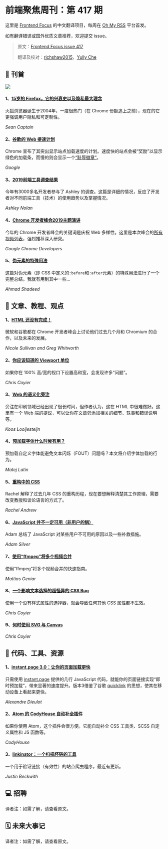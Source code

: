 # 前端聚焦周刊：第 417 期

这里是 [Frontend Focus](https://frontendfoc.us/latest) 的中文翻译项目，每周在 [Oh My RSS](https://ohmyrss.com/?fef) 平台首发。

如有翻译错误或国外优质文章推荐，欢迎提交 issue。

> 原文：[Frontend Focus issue 417](https://frontendfoc.us/issues/417)
> 
> 翻译及校对：[richshaw2015](https://github.com/richshaw2015)，[Yully Che](https://github.com/chechebecomestrong)

## 🚀 刊首

[![](https://res.cloudinary.com/cpress/image/upload/w_1280,e_sharpen:60/v1573642250/nzbpemozk2zuof1ajk6e.jpg)](https://frontendfoc.us/link/79816/rss)

#### 1、[15岁的 Firefox，它的兴衰史以及隐私最大理念](https://frontendfoc.us/link/79816/rss "www.fastcompany.com")

火狐浏览器诞生于2004年，一度很热门（在 Chrome 份额追上之前），现在的它更强调用户隐私和可定制性。

*Sean Captain*

#### 2、[谷歌的 Web 提速计划](https://frontendfoc.us/link/79817/rss "blog.chromium.org")

Chrome 宣布了其突出显示站点加载速度的计划。速度快的站点会被“奖励”以显示绿色的加载条，而慢的则会显示一个[“耻辱徽章”](https://frontendfoc.us/link/79818/rss)。

*Google*

#### 3、[2019前端工具调查结果](https://frontendfoc.us/link/79820/rss "ashleynolan.co.uk")

今年有3000多名开发者参与了 Ashley 的调查。这篇是详细的情况，反应了开发者对不同前端工具（技术）的使用趋势以及掌握情况。

*Ashley Nolan*

#### 4、[Chrome 开发者峰会2019主题演讲](https://frontendfoc.us/link/79821/rss "www.youtube.com")

今年的 Chrome 开发者峰会的关键词是庆祝 Web 多样性。这里是本次峰会的[所有视频列表](https://frontendfoc.us/link/79822/rss)，强烈推荐深入研究。

*Google Chrome Developers*

#### 5、[伪元素的特殊用法](https://frontendfoc.us/link/79823/rss "ishadeed.com")

这篇对伪元素（即 CSS 中定义的`:before`和`:after`元素）的特殊用法进行了一个完整总结。我就有用到其中一些…

*Ahmad Shadeed*

## 📙 文章、教程、观点


#### 1、[HTML 还没有完成！](https://frontendfoc.us/link/79826/rss "www.youtube.com")

微软和谷歌都在 Chrome 开发者峰会上讨论他们过去几个月和 Chromium 的合作，以及未来的发展。

*Nicole Sullivan and Greg Whitworth*

#### 2、[你应该知道的 Viewport 单位](https://frontendfoc.us/link/79827/rss "css tricks.com")

如果你在 100% 高/宽的视口下设置高和宽，会发现许多“问题”。

*Chris Coyier*

#### 3、[Web 的语义化旁注](https://frontendfoc.us/link/79851/rss "www.koosloijesteijn.net")

旁注在印刷领域已经出现了很长时间，但作者认为，这在 HTML 中很难做好。这里有一个 Web 端的[提议](https://frontendfoc.us/link/79852/rss)，可以让你在文章旁添加相关的细节、轶事和错误说明等。

*Koos Looijesteijn*

#### 4、[预加载字体什么时候有用？](https://frontendfoc.us/link/79829/rss "betterwebtype.com")

预加载自定义字体能避免文本闪烁（FOUT）问题吗？本文将介绍字体加载的行为。

*Matej Latin*

#### 5、[重构中的 CSS](https://frontendfoc.us/link/79830/rss "www.youtube.com")

Rachel 解释了过去几年 CSS 的重构历程，现在要想解释清楚其工作原理，需要改变教授和谈论语言的方式了。

*Rachel Andrew*

#### 6、[JavaScript 并不一定可用（非用户的锅）](https://frontendfoc.us/link/79831/rss "adamsilver.io")

Adam 总结了 JavaScript 对某些用户不可用的原因以及一些补救措施。

*Adam Silver*

#### 7、[使用“ffmpeg”将多个视频合并](https://frontendfoc.us/link/79832/rss "ma.ttias.be")

使用“ffmpeg”将多个视频合并的快速指南。

*Mattias Geniar*

#### 8、[一个影响文本选择的超怪异的 CSS Bug](https://frontendfoc.us/link/79834/rss "css-tricks.com")

使用一个没有样式属性的选择器，就会导致任何其他 CSS 属性都不生效。

*Chris Coyier*

#### 9、[何时使用 SVG 与 Canvas](https://frontendfoc.us/link/79835/rss "css-tricks.com")

*Chris Coyier*

## 🔧 代码、工具、资源

#### 1、[instant.page 3.0：让你的页面加载更快](https://frontendfoc.us/link/79836/rss "instant.page")

只需使用 [instant.page](https://frontendfoc.us/link/79837/rss) 提供的几行 JavaScript 代码，就能你的页面链接实现“即时预加载”，带来显著的速度提升。版本3借鉴了谷歌 [quicklink](https://frontendfoc.us/link/79838/rss) 的思想，使其在移动设备上看起来更快。

*Alexandre Dieulot*

#### 2、[Atom 的 CodyHouse 自动补全插件](https://frontendfoc.us/link/79839/rss "CodyHouse.co")

如果你使用 Atom，这个插件会很方便。它能自动补全 CSS 工具类、SCSS 自定义属性和 JS 函数等。

*CodyHouse*

#### 3、[linkinator：一个扫描坏链的工具](https://frontendfoc.us/link/79840/rss "github.com")

一个用于验证链接（有效性）的站点爬虫程序，最近有更新。

*Justin Beckwith*

## 💻 招聘

译者注：如需了解，请查看原文。

## 🗓 未来大事记

译者注：如需了解，请查看原文。
